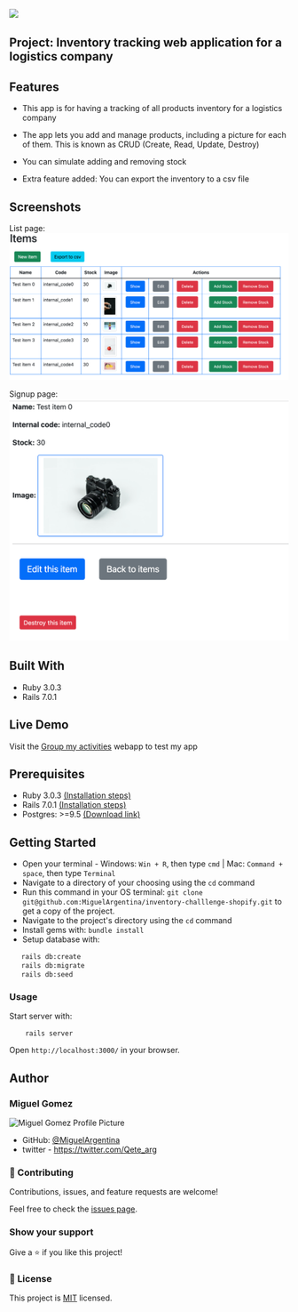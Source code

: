 ![](https://img.shields.io/badge/Shopify-BE--Intern--Challenge-red)

## Project: Inventory tracking web application for a logistics company

## Features

- This app is for having a tracking of all products inventory for a logistics company
- The app lets you add and manage products, including a picture for each of them. This is known as CRUD (Create, Read, Update, Destroy)
- You can simulate adding and removing stock


- Extra feature added: You can export the inventory to a csv file



## Screenshots

List page:
![screenshot of products listing](app/assets/images/scr-sht-0.png "Products listing page screenshot")

Signup page:
![screenshot of a product show page](app/assets/images/scr-sht-1.png "Indivudual product page screenshot")


## Built With

- Ruby 3.0.3
- Rails 7.0.1

## Live Demo

Visit the [Group my activities](https://peaceful-chamber-68618.herokuapp.com/) webapp to test my app

## Prerequisites
- Ruby 3.0.3 [(Installation steps)](https://www.ruby-lang.org/en/documentation/installation/) 
- Rails 7.0.1 [(Installation steps)](https://guides.rubyonrails.org/v5.0/getting_started.html#installing-rails)
- Postgres: >=9.5 [(Download link)](https://www.postgresql.org/download/)

## Getting Started

- Open your terminal - Windows: `Win + R`, then type `cmd` | Mac: `Command + space`, then type `Terminal`
- Navigate to a directory of your choosing using the `cd` command
- Run this command in your OS terminal: `git clone git@github.com:MiguelArgentina/inventory-challlenge-shopify.git` to get a copy of the project.
- Navigate to the project's directory using the `cd` command
- Install gems with: `bundle install` 
- Setup database with:

```
   rails db:create
   rails db:migrate
   rails db:seed
```

### Usage

Start server with:

```
    rails server
```

Open `http://localhost:3000/` in your browser.

## Author


### Miguel Gomez

<img width="100" alt="Miguel Gomez Profile Picture" src="https://avatars.githubusercontent.com/u/50305489?s=400&u=2d451ca03611a85431ac4e851ab7a4fc3425bb7d&v=4">


* GitHub: [@MiguelArgentina](https://github.com/MiguelArgentina)
* twitter - https://twitter.com/Qete_arg

### 🤝 Contributing

Contributions, issues, and feature requests are welcome!

Feel free to check the [issues page](https://github.com/MiguelArgentina/inventory-challlenge-shopify/issues).

### Show your support

Give a ⭐️ if you like this project!

### 📝 License

This project is [MIT](LICENSE) licensed.
